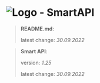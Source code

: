 # ![Logo](https://cdn.minevalley.eu/branding/logo_64px_cropped.png) - SmartAPI

> **README.md**:
>
> latest change: _30.09.2022_

> **Smart API**:
>
> version: _1.25_
>
> latest change: _30.09.2022_

